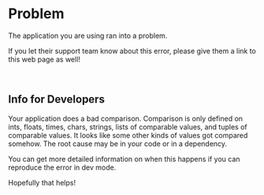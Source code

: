 # Problem

The application you are using ran into a problem.

If you let their support team know about this error, please give them a link to this web page as well!


<br>

## Info for Developers

Your application does a bad comparison. Comparison is only defined on ints, floats, times, chars, strings, lists of comparable values, and tuples of comparable values. It looks like some other kinds of values got compared somehow. The root cause may be in your code or in a dependency.

You can get more detailed information on when this happens if you can reproduce the error in dev mode.

Hopefully that helps!
